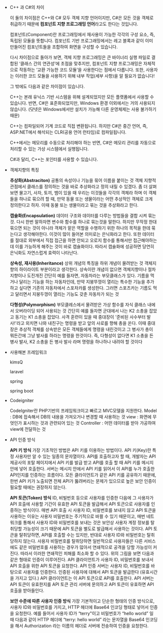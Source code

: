 - C++ 과 C#의 차이
    
    이 둘의 차이점은 C++와 C# 모두 객체 지향 언어이지만, C#은 모든 것을 객체로 취급하기 때문에 **컴포넌트 지향 프로그래밍 언어**라고도 한다는 것입니다.
    
    컴포넌트(Component)란 프로그래밍에서 재사용이 가능한 각각의 구성 요소, 즉, 독립된 모듈을 뜻합니다. 컴포넌트 기반 프로그래밍에서는 레고 블록과 같이 이미 만들어진 컴포넌트들을 조합하여 화면을 구성할 수 있습니다.
    
    다시 차이점으로 돌아가 보면, 객체 지향 프로그래밍은 큰 바이너리 실행 파일로 결합된 ‘클래스 간의 연관성’에 초점을 맞추지만, 컴포넌트 지향 프로그래밍은 자체적으로 작동하는 ‘교환 가능한 코드 모듈’을 사용한다는 점에서 다릅니다. 또한, 사용자는 이러한 코드 모듈을 사용하기 위해 내부 작업(세부 사항)을 알 필요가 없습니다!
    
    그 밖에도 다음과 같은 차이점이 있습니다.
    
    C++는 본래 유닉스 기반 시스템을 위해 설계되었지만 모든 플랫폼에서 사용할 수 있습니다. 반면, C#은 표준화되었지만, Windows 환경 이외에서는 거의 사용되지 않습니다. (닷넷은 Windows에서만 설치가 가능해 다른 운영체제는 사용 불가하기 때문)
    
    C++는 컴파일되어 기계 코드로 직접 변환됩니다. 하지만 C#은 중간 언어, 즉, ASP.NET에서 해석되는 CLR(공용 언어 런타임)로 컴파일됩니다.
    
    C++에서는 메모리를 수동으로 처리해야 하는 반면, C#은 메모리 관리를 자동으로 처리할 수 있는 가상 시스템에서 실행됩니다.
    
    C#과 달리, C++는 포인터를 사용할 수 있습니다.
    
- 객체지향의 특징
    
    **추상화(Abstraciton)**
    공통의 속성이나 기능을 묶어 이름을 붙이는 것
    객체 지향적 관점에서 클래스를 정의하는 것을 바로 추상화라고 정의 내릴 수 있겠다.
    좀 더 살펴보면 물고기, 사자, 토끼, 뱀이 있을 때 우리는 이것들을 각각의 객체라 하며 이 객체들을 하나로 묶으려 할 때,
    만약 동물 또는 생물이라는 어떤 추상적인 객체로 크게 정의한다고 하자. 이때 동물 또는 생물이라고 묶는 것을 추상화라고 한다.
    
    **캡슐화(Encapsulation)**
    데이터 구조와 데이터를 다루는 방법들을 결합 시켜 묶는 것. 다시 한번 말하자면 변수와 함수를 하나로 묶는것을 말한다.
    하지만 무작정 한대 묶으면 되는 것이 아니라
    객체가 맡은 역할을 수행하기 위한 하나의 목적을 한데 묶는다고 생각해야한다. 이것이 많이 들어본 의미로는 은닉화라고 한다.
    또한 데이터를 절대로 외부에서 직접 접근을 하면 안되고 오로지 함수를 통해서만 접근해야하는데 이를 가능하게 해주는 것이 바로 캡슐화이다.
    따라서 캡슐화에 성공하면 당연히 은닉화도 자연스럽게 효력이 나타난다.
    
    **상속성, 재사용(Inheritance)**
    상위 개념의 특징을 하위 개념이 물려받는 것
    객체지향의 하이라이트 부분이라고 생각한다. 상속이란 개념이 없으면 객체지향이나 절차지향이나 도진개진
    간단히 예를 들자면, 자동차라는 부모클래스가 있다.
    기름을 먹거나 달리는 기능을 하는 자동차인데,
    만약 지붕뚜껑이 열리는 특수한 기능을 추가하고 싶다면 기존의 자동차에서 스포차카를 생성한다.
    그러면 스포츠카는 기름도 먹고 달리면서 지붕두껑이 열리는 기능도 갖춘 자동차가 되는 것
    
    **다형성(Polymorphism)**
    부모클레스에서 물려받은 가상 함수를 자식 클래스 내에서 오버라이딩 되어 사용되는 것
    간단히 예를 들자면
    군대에서 나는 K2 소총을 잡았고 동기는 K1 소총을 잡았다. 사격 훈련이 있을 때 중대장이 '준비된 사수부터 발사!'라고 외치면
    나와 내친구는 명령을 받고 앞의 사로를 향해 총을 쏜다. 이때 중대장은 추상적 객체를 상속받은 모든 객체들에게 명령을 내린것이고
    그 병사가 총이 뭐든간에 그냥 발사를 하라는 명령을 한것이다.
    즉, 다형성이 없다면 K1 소총을 든 병사 발사, K2 소총을 든 병사 발사 라며 명령을 하나하나 내려야 할 것이다
    
- 사용해본 프레임워크
    
    kimsQ
    
    laravel
    
    spring
    
    spring boot
    
- Codeigniter
    
    CodeIgniter란 PHP기반의 프레임워크이고 빠르고 MVC모델을 지원한다.
    Model : DB에 접속해서 DB의 내용을 가져오거나 변경할 때 사용하는 것
    view : 화면에 무엇인가 표시하는 것과 관련되어 있는 것
    Controller : 어떤 데이터를 받아 가공하여 view에 전달하는 것
    
- API 인증 방식
    
    **API 키 방식**
    가장 기초적인 방법은 API 키를 이용하는 방법이다.
    API 키(Key)란 특정 사용자만 알 수 있는 일종의 문자열이다.
    API를 호출하고자 할 때, 개발자는 API 제공사의 포탈 페이지에서 API 키를 발급 받고 API를 호출 할 때 API 키를 메시지 안에 넣어 호출한다.
    서버는 메시지 안에서 API 키를 읽어서 이 API를 누가 호출한 API인지를 인증하는 흐름이다.
    모든 클라이언트가 같은 API 키를 공유하기 때문에, 한번 API 키가 노출되면 전체 API가 뚫려버리는 문제가 있으므로 높은 보안 인증이 필요할 때에는 권장하지 않는다.
    
    **API 토큰(Token) 방식**
    ID, 비빌번호 등으로 사용자를 인증한 다음에 그 사용자가 API 호출에 사용할 기간이 유효한 API 토큰을 발급해서 API 토큰으로 사용자를 인증하는 방식이다.
    매번 API 호출 시 사용자 ID, 비밀번호를 보내지 않고 API 토큰을 사용하는 이유는 사용자 비밀번호는 주기적으로 바뀔 수 있기 때문이고, 매번 네트워크를 통해서 사용자 ID와 비밀번호를 보내는 것은 보안상 사용자 계정 정보를 탈취당할 가능성이 크기 때문에 API 토큰을 별도로 발급해서 사용하는 것이다.
    API 토큰을 탈취당하면, API를 호출할 수는 있지만, 반대로 사용자 ID와 비밀번호는 탈취당하지 않는다.
    사용자 비밀번호를 탈취당하면 일반적으로 사용자들은 다른 서비스에도 같은 비밀번호를 사용하는 경우가 많아서 연쇄적으로 공격을 당할 가능성이 커진다. 따라서 이러한 연쇄적인 피해를 최소화 할 수 있다.
    위의 그림을 보면 다음과 같은 형태로 인증이 이루어진다.
    API 클라이언트가 사용자 ID, 비밀번호를 보내서 API 호출을 위한 API 토큰을 요청한다.
    API 인증 서버는 사용자 ID, 비밀번호를 바탕으로 사용자를 인증한다.
    인증된 사용자에 대해서 API 토큰을 발급한다 (유효시간을 가지고 있다.)
    API 클라이언트는 이 API 토큰으로 API를 호출한다. API 서버는 API 토큰이 유효한지를 API 토큰 관리 서버에 문의하고 API 토큰이 유효하면 API 호출을 받아들인다.
    
    **보안 수준에 따른 사용자 인증 방식**
    가장 기본적이고 단순한 형태의 인증 방식으로, 사용자 ID와 비밀번호를 가지고, HTTP 헤더에 Base64 인코딩 형태로 넣어서 인증을 요청한다.
    예를 들어서 사용자 ID가 “terry"이고 비밀번호가 “hello world” 일 때 다음과 같이 HTTP 헤더에 “terry: hello world” 라는 문자열을 Base64 인코딩을 해서 Authorization 라는 이름의 헤더로 서버에 전송하여 인증을 요청한다.